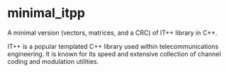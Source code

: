 # minimal_itpp
A minimal version (vectors, matrices, and a CRC) of IT++ library in C++.

IT++ is a popular templated C++ library used within telecommunications engineering. It is known for its speed and extensive collection of channel coding and modulation utilities.
